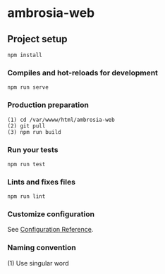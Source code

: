 # ambrosia-web

## Project setup
```
npm install
```

### Compiles and hot-reloads for development
```
npm run serve
```

### Production preparation
```
(1) cd /var/wwww/html/ambrosia-web
(2) git pull
(3) npm run build
```

### Run your tests
```
npm run test
```

### Lints and fixes files
```
npm run lint
```

### Customize configuration
See [Configuration Reference](https://cli.vuejs.org/config/).


### Naming convention
(1) Use singular word

